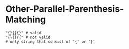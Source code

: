 # Other-Parallel-Parenthesis-Matching
    "{}{}{}" # valid
    "{}{}{{" # not valid
    # only string that consist of '{' or '}'
